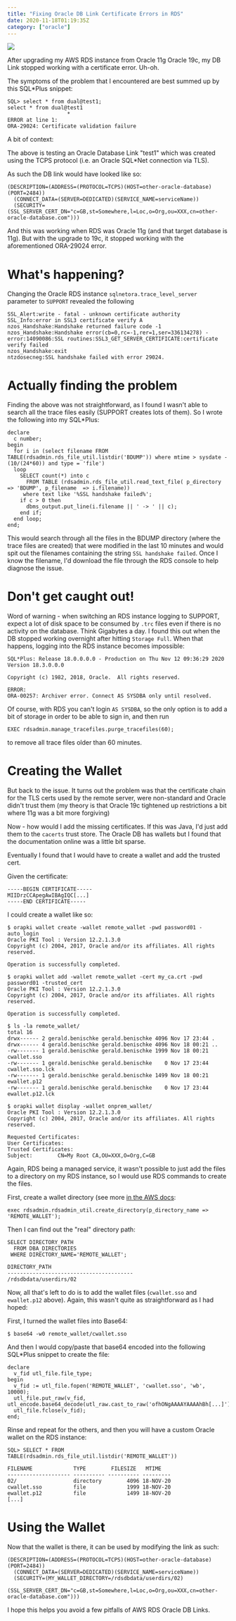 ```yaml
---
title: "Fixing Oracle DB Link Certificate Errors in RDS"
date: 2020-11-18T01:19:35Z
category: ["oracle"]
---
```


![](/images/rds_tcps_db_link_title.jpg)

After upgrading my AWS RDS instance from Oracle 11g
Oracle 19c, my DB Link stopped working with a certificate error.  Uh-oh.

The symptoms of the problem that I encountered are best summed up by this SQL*Plus snippet:

```oraclesqlplus
SQL> select * from dual@test1;
select * from dual@test1
                   *
ERROR at line 1:
ORA-29024: Certificate validation failure
```

A bit of context: 

The above is testing an Oracle Database Link "test1" which was created using the TCPS 
protocol (i.e. an Oracle SQL*Net connection via TLS).

As such the DB link would have looked like so:

```
(DESCRIPTION=(ADDRESS=(PROTOCOL=TCPS)(HOST=other-oracle-database)(PORT=2484))
  (CONNECT_DATA=(SERVER=DEDICATED)(SERVICE_NAME=serviceName))
  (SECURITY=(SSL_SERVER_CERT_DN="c=GB,st=Somewhere,l=Loc,o=Org,ou=XXX,cn=other-oracle-database.com")))
``` 

And this was working when RDS was Oracle 11g (and that target database is 11g).
But with the upgrade to 19c, it stopped working with the aforementioned ORA-29024 error.

# What's happening?

Changing the Oracle RDS instance `sqlnetora.trace_level_server` parameter to `SUPPORT` revealed the following

```
SSL_Alert:write - fatal - unknown certificate authority
SSL_Info:error in SSL3 certificate verify A
nzos_Handshake:Handshake returned failure code -1
nzos_Handshake:Handshake error(cb=0,rc=-1,rer=1,ser=336134278) - error:14090086:SSL routines:SSL3_GET_SERVER_CERTIFICATE:certificate verify failed
nzos_Handshake:exit
ntzdosecneg:SSL handshake failed with error 29024.
```

# Actually finding the problem

Finding the above was not straightforward, as I found I wasn't able to search all the trace files easily (SUPPORT creates
lots of them).  So I wrote the following into my SQL*Plus:

```oraclesqlplus
declare
  c number;
begin
  for i in (select filename FROM TABLE(rdsadmin.rds_file_util.listdir('BDUMP')) where mtime > sysdate - (10/(24*60)) and type = 'file')
  loop
    SELECT count(*) into c 
      FROM TABLE (rdsadmin.rds_file_util.read_text_file( p_directory => 'BDUMP', p_filename  => i.filename)) 
     where text like '%SSL handshake failed%';
    if c > 0 then
      dbms_output.put_line(i.filename || ' -> ' || c);
    end if;
  end loop;
end;
```

This would search through all the files in the BDUMP directory (where the trace files are created) that were modified
in the last 10 minutes and would spit out the filenames containing the string `SSL handshake failed`.  Once I know the
filename, I'd download the file through the RDS console to help diagnose the issue.

# Don't get caught out!

Word of warning - when switching an RDS instance logging to SUPPORT, expect a lot of disk space to
be consumed by `.trc` files even if there is no activity on the database.  Think Gigabytes a day. 
I found this out when the DB stopped working overnight after hitting `Storage Full`.  When that happens,
logging into the RDS instance becomes impossible:

```
SQL*Plus: Release 18.0.0.0.0 - Production on Thu Nov 12 09:36:29 2020
Version 18.3.0.0.0

Copyright (c) 1982, 2018, Oracle.  All rights reserved.

ERROR:
ORA-00257: Archiver error. Connect AS SYSDBA only until resolved.
```

Of course, with RDS you can't login `AS SYSDBA`, so the only option is to add a bit of storage in order
to be able to sign in, and then run

```
EXEC rdsadmin.manage_tracefiles.purge_tracefiles(60);
``` 

to remove all trace files older than 60 minutes.

# Creating the Wallet

But back to the issue. It turns out the problem was that the certificate chain for the TLS certs used by the
remote server, were non-standard and Oracle didn't trust them (my theory is that Oracle 19c tightened up
restrictions a bit where 11g was a bit more forgiving)

Now - how would I add the missing certificates.  If this was Java, I'd just add them to the `cacerts` trust store.
The Oracle DB has wallets but I found that the documentation online was a little bit sparse.

Eventually I found that I would have to create a wallet and add the trusted cert.

Given the certificate:

```
-----BEGIN CERTIFICATE-----
MIIDrzCCApegAwIBAgIQC[...]
-----END CERTIFICATE-----
```

I could create a wallet like so:

```
$ orapki wallet create -wallet remote_wallet -pwd password01 -auto_login
Oracle PKI Tool : Version 12.2.1.3.0
Copyright (c) 2004, 2017, Oracle and/or its affiliates. All rights reserved.

Operation is successfully completed.

$ orapki wallet add -wallet remote_wallet -cert my_ca.crt -pwd password01 -trusted_cert
Oracle PKI Tool : Version 12.2.1.3.0
Copyright (c) 2004, 2017, Oracle and/or its affiliates. All rights reserved.

Operation is successfully completed.

$ ls -la remote_wallet/
total 16
drwx------ 2 gerald.benischke gerald.benischke 4096 Nov 17 23:44 .
drwx------ 4 gerald.benischke gerald.benischke 4096 Nov 18 00:21 ..
-rw------- 1 gerald.benischke gerald.benischke 1999 Nov 18 00:21 cwallet.sso
-rw------- 1 gerald.benischke gerald.benischke    0 Nov 17 23:44 cwallet.sso.lck
-rw------- 1 gerald.benischke gerald.benischke 1499 Nov 18 00:21 ewallet.p12
-rw------- 1 gerald.benischke gerald.benischke    0 Nov 17 23:44 ewallet.p12.lck

$ orapki wallet display -wallet onprem_wallet/
Oracle PKI Tool : Version 12.2.1.3.0
Copyright (c) 2004, 2017, Oracle and/or its affiliates. All rights reserved.

Requested Certificates: 
User Certificates:
Trusted Certificates: 
Subject:        CN=My Root CA,OU=XXX,O=Org,C=GB
```

Again, RDS being a managed service, it wasn't possible to just add the files to a directory on my RDS instance, so
I would use RDS commands to create the files.

First, create a wallet directory (see more [in the AWS docs](https://docs.aws.amazon.com/AmazonRDS/latest/UserGuide/Appendix.Oracle.CommonDBATasks.Misc.html):

```
exec rdsadmin.rdsadmin_util.create_directory(p_directory_name => 'REMOTE_WALLET');
```

Then I can find out the "real" directory path:

```
SELECT DIRECTORY_PATH 
  FROM DBA_DIRECTORIES 
 WHERE DIRECTORY_NAME='REMOTE_WALLET';
        
DIRECTORY_PATH
----------------------------------------
/rdsdbdata/userdirs/02
```

Now, all that's left to do is to add the wallet files (`cwallet.sso` and `ewallet.p12` above).  Again, this wasn't 
quite as straightforward as I had hoped:

First, I turned the wallet files into Base64:

```
$ base64 -w0 remote_wallet/cwallet.sso
```

And then I would copy/paste that base64 encoded into the following SQL*Plus snippet to create the file:

```
declare
  v_fid utl_file.file_type;
begin
  v_fid := utl_file.fopen('REMOTE_WALLET', 'cwallet.sso', 'wb', 10000);
  utl_file.put_raw(v_fid, utl_encode.base64_decode(utl_raw.cast_to_raw('ofhONgAAAAYAAAAhBh[...]')));
  utl_file.fclose(v_fid);
end;
```

Rinse and repeat for the others, and then you will have a custom Oracle wallet on the RDS instance:

```
SQL> SELECT * FROM TABLE(rdsadmin.rds_file_util.listdir('REMOTE_WALLET'))

FILENAME             TYPE        FILESIZE   MTIME
-------------------- ---------- ---------- ---------
02/                  directory        4096 18-NOV-20
cwallet.sso          file             1999 18-NOV-20
ewallet.p12          file             1499 18-NOV-20
[...]
```

# Using the Wallet

Now that the wallet is there, it can be used by modifying the link as such:

```
(DESCRIPTION=(ADDRESS=(PROTOCOL=TCPS)(HOST=other-oracle-database)(PORT=2484))
  (CONNECT_DATA=(SERVER=DEDICATED)(SERVICE_NAME=serviceName))
  (SECURITY=(MY_WALLET_DIRECTORY=/rdsdbdata/userdirs/02)
    (SSL_SERVER_CERT_DN="c=GB,st=Somewhere,l=Loc,o=Org,ou=XXX,cn=other-oracle-database.com")))
``` 

I hope this helps you avoid a few pitfalls of AWS RDS Oracle DB Links. 